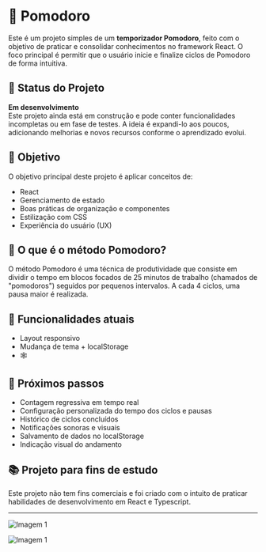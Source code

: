 # 🍅 Pomodoro

Este é um projeto simples de um **temporizador Pomodoro**, feito com o objetivo de praticar e consolidar conhecimentos no framework React. O foco principal é permitir que o usuário inicie e finalize ciclos de Pomodoro de forma intuitiva.

## 🚧 Status do Projeto

**Em desenvolvimento**  
Este projeto ainda está em construção e pode conter funcionalidades incompletas ou em fase de testes. A ideia é expandi-lo aos poucos, adicionando melhorias e novos recursos conforme o aprendizado evolui.

## 🎯 Objetivo

O objetivo principal deste projeto é aplicar conceitos de:

-  React
-  Gerenciamento de estado
-  Boas práticas de organização e componentes
-  Estilização com CSS
-  Experiência do usuário (UX)

## 🧠 O que é o método Pomodoro?

O método Pomodoro é uma técnica de produtividade que consiste em dividir o tempo em blocos focados de 25 minutos de trabalho (chamados de "pomodoros") seguidos por pequenos intervalos. A cada 4 ciclos, uma pausa maior é realizada.

## 🔧 Funcionalidades atuais

-  Layout responsivo
-  Mudança de tema + localStorage
-  🕸️

## 📌 Próximos passos

-  Contagem regressiva em tempo real
-  Configuração personalizada do tempo dos ciclos e pausas
-  Histórico de ciclos concluídos
-  Notificações sonoras e visuais
-  Salvamento de dados no localStorage
-  Indicação visual do andamento

## 📚 Projeto para fins de estudo

Este projeto não tem fins comerciais e foi criado com o intuito de praticar habilidades de desenvolvimento em React e Typescript.

---

![Imagem 1](https://i.imgur.com/R71ADnA.png)

![Imagem 1](https://i.imgur.com/NY1nA5t.png)
